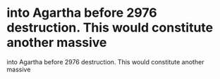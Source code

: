 # into Agartha before 2976 destruction. This would constitute another massive

into Agartha before 2976 destruction. This would constitute another massive